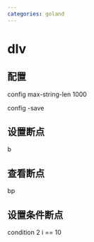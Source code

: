 ```yaml
---
categories: goland
---
```


# dlv

## 配置
config max-string-len 1000

config -save

## 设置断点

b

## 查看断点

bp

## 设置条件断点

condition 2  i == 10


